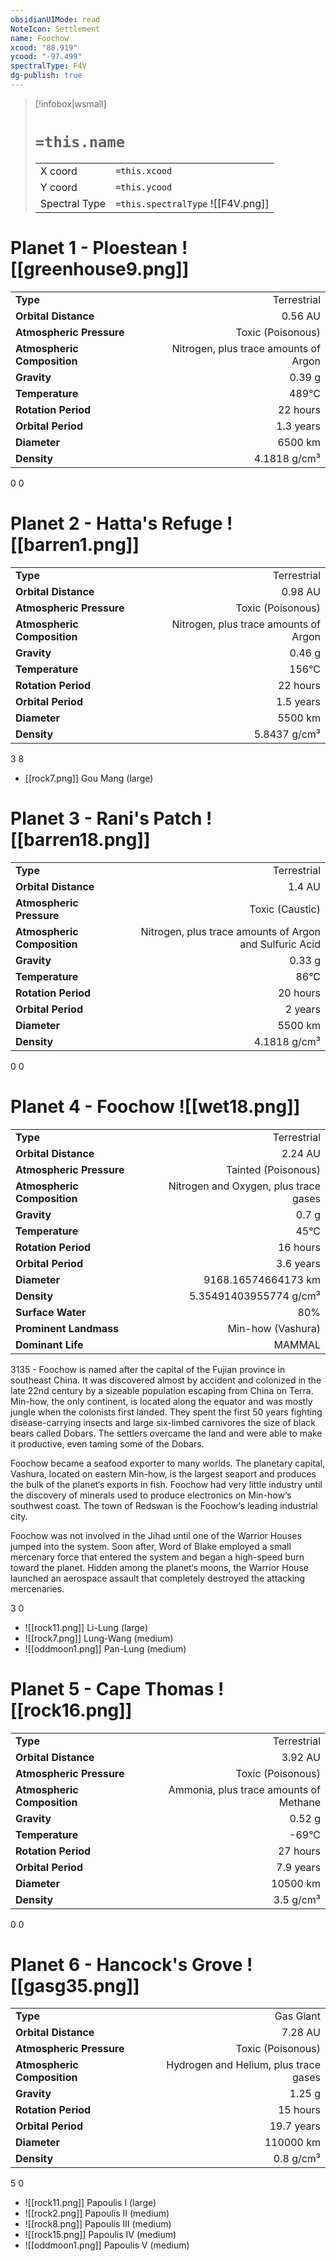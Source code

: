 ```yaml
---
obsidianUIMode: read
NoteIcon: Settlement
name: Foochow
xcood: "88.919"
ycood: "-97.499"
spectralType: F4V
dg-publish: true
---
```

> [!infobox|wsmall]
> # `=this.name`
> | | |
> | - | - |
> | X coord | `=this.xcood` |
> | Y coord| `=this.ycood` |
> | Spectral Type | `=this.spectralType` ![[F4V.png]] |

# Planet 1 - Ploestean ![[greenhouse9.png]]
|                             |                           |
| --------------------------- | -------------------------:|
| **Type**                    |             Terrestrial |
| **Orbital Distance**        |   0.56 AU |
| **Atmospheric Pressure**    |       Toxic (Poisonous) |
| **Atmospheric Composition** |      Nitrogen, plus trace amounts of Argon |
| **Gravity**                 |        0.39 g |
| **Temperature**             |    489°C |
| **Rotation Period**         |  22 hours |
| **Orbital Period** | 1.3 years |
| **Diameter**                |      6500 km | 
| **Density**                 |    4.1818 g/cm³ |



0
0



# Planet 2 - Hatta's Refuge ![[barren1.png]]
|                             |                           |
| --------------------------- | -------------------------:|
| **Type**                    |             Terrestrial |
| **Orbital Distance**        |   0.98 AU |
| **Atmospheric Pressure**    |       Toxic (Poisonous) |
| **Atmospheric Composition** |      Nitrogen, plus trace amounts of Argon |
| **Gravity**                 |        0.46 g |
| **Temperature**             |    156°C |
| **Rotation Period**         |  22 hours |
| **Orbital Period** | 1.5 years |
| **Diameter**                |      5500 km | 
| **Density**                 |    5.8437 g/cm³ |



3
8

- [[rock7.png]] Gou Mang (large)

# Planet 3 - Rani's Patch ![[barren18.png]]
|                             |                           |
| --------------------------- | -------------------------:|
| **Type**                    |             Terrestrial |
| **Orbital Distance**        |   1.4 AU |
| **Atmospheric Pressure**    |       Toxic (Caustic) |
| **Atmospheric Composition** |      Nitrogen, plus trace amounts of Argon and Sulfuric Acid |
| **Gravity**                 |        0.33 g |
| **Temperature**             |    86°C |
| **Rotation Period**         |  20 hours |
| **Orbital Period** | 2 years |
| **Diameter**                |      5500 km | 
| **Density**                 |    4.1818 g/cm³ |



0
0



# Planet 4 - Foochow ![[wet18.png]]
|                             |                           |
| --------------------------- | -------------------------:|
| **Type**                    |             Terrestrial |
| **Orbital Distance**        |   2.24 AU |
| **Atmospheric Pressure**    |       Tainted (Poisonous) |
| **Atmospheric Composition** |      Nitrogen and Oxygen, plus trace gases |
| **Gravity**                 |        0.7 g |
| **Temperature**             |    45°C |
| **Rotation Period**         |  16 hours |
| **Orbital Period** | 3.6 years |
| **Diameter**                |      9168.16574664173 km | 
| **Density**                 |    5.35491403955774 g/cm³ |
| **Surface Water**           |           80% | 
| **Prominent Landmass**      |         Min-how (Vashura) | 
| **Dominant Life**           |         MAMMAL |

3135 - Foochow is named after the capital of the Fujian province in southeast China. It was discovered almost by accident and colonized in the late 22nd century by a sizeable population escaping from China on Terra. Min-how, the only continent, is located along the equator and was mostly jungle when the colonists first landed. They spent the first 50 years fighting disease-carrying insects and large six-limbed carnivores the size of black bears called Dobars. The settlers overcame the land and were able to make it productive, even taming some of the Dobars.

Foochow became a seafood exporter to many worlds. The planetary capital, Vashura, located on eastern Min-how, is the largest seaport and produces the bulk of the planet‘s exports in fish. Foochow had very little industry until the discovery of minerals used to produce electronics on Min-how‘s southwest coast. The town of Redswan is the Foochow‘s leading industrial city.

Foochow was not involved in the Jihad until one of the Warrior Houses jumped into the system. Soon after, Word of Blake employed a small mercenary force that entered the system and began a high-speed burn toward the planet. Hidden among the planet‘s moons, the Warrior House launched an aerospace assault that completely destroyed the attacking mercenaries.

3
0

- ![[rock11.png]] Li-Lung (large)
- ![[rock7.png]] Lung-Wang (medium)
- ![[oddmoon1.png]] Pan-Lung (medium)


# Planet 5 - Cape Thomas ![[rock16.png]]
|                             |                           |
| --------------------------- | -------------------------:|
| **Type**                    |             Terrestrial |
| **Orbital Distance**        |   3.92 AU |
| **Atmospheric Pressure**    |       Toxic (Poisonous) |
| **Atmospheric Composition** |      Ammonia, plus trace amounts of Methane |
| **Gravity**                 |        0.52 g |
| **Temperature**             |    -69°C |
| **Rotation Period**         |  27 hours |
| **Orbital Period** | 7.9 years |
| **Diameter**                |      10500 km | 
| **Density**                 |    3.5 g/cm³ |



0
0



# Planet 6 - Hancock's Grove ![[gasg35.png]]
|                             |                           |
| --------------------------- | -------------------------:|
| **Type**                    |             Gas Giant |
| **Orbital Distance**        |   7.28 AU |
| **Atmospheric Pressure**    |       Toxic (Poisonous) |
| **Atmospheric Composition** |      Hydrogen and Helium, plus trace gases |
| **Gravity**                 |        1.25 g |
| **Rotation Period**         |  15 hours |
| **Orbital Period** | 19.7 years |
| **Diameter**                |      110000 km | 
| **Density**                 |    0.8 g/cm³ |



5
0

- ![[rock11.png]] Papoulis I (large)
- ![[rock2.png]] Papoulis II (medium)
- ![[rock8.png]] Papoulis III (medium)
- ![[rock15.png]] Papoulis IV (medium)
- ![[oddmoon1.png]] Papoulis V (medium)


